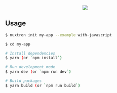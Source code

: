 <p align="center"><img src="https://i.imgur.com/Nt6SNJb.png"></p>

## Usage

```bash
$ nuxtron init my-app --example with-javascript

$ cd my-app

# Install dependencies
$ yarn (or `npm install`)

# Run development mode
$ yarn dev (or `npm run dev`)

# Build packages
$ yarn build (or `npm run build`)
```
